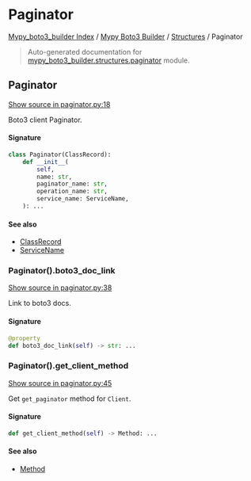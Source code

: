 # Paginator

[Mypy_boto3_builder Index](../../README.md#mypy_boto3_builder-index) / [Mypy Boto3 Builder](../index.md#mypy-boto3-builder) / [Structures](./index.md#structures) / Paginator

> Auto-generated documentation for [mypy_boto3_builder.structures.paginator](https://github.com/youtype/mypy_boto3_builder/blob/main/mypy_boto3_builder/structures/paginator.py) module.

## Paginator

[Show source in paginator.py:18](https://github.com/youtype/mypy_boto3_builder/blob/main/mypy_boto3_builder/structures/paginator.py#L18)

Boto3 client Paginator.

#### Signature

```python
class Paginator(ClassRecord):
    def __init__(
        self,
        name: str,
        paginator_name: str,
        operation_name: str,
        service_name: ServiceName,
    ): ...
```

#### See also

- [ClassRecord](./class_record.md#classrecord)
- [ServiceName](../service_name.md#servicename)

### Paginator().boto3_doc_link

[Show source in paginator.py:38](https://github.com/youtype/mypy_boto3_builder/blob/main/mypy_boto3_builder/structures/paginator.py#L38)

Link to boto3 docs.

#### Signature

```python
@property
def boto3_doc_link(self) -> str: ...
```

### Paginator().get_client_method

[Show source in paginator.py:45](https://github.com/youtype/mypy_boto3_builder/blob/main/mypy_boto3_builder/structures/paginator.py#L45)

Get `get_paginator` method for `Client`.

#### Signature

```python
def get_client_method(self) -> Method: ...
```

#### See also

- [Method](./method.md#method)
